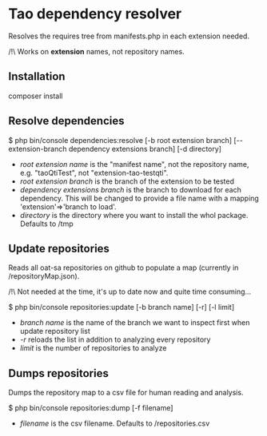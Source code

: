 # Tao dependency resolver

Resolves the requires tree from manifests.php in each extension needed.

/!\ Works on **extension** names, not repository names.

## Installation

composer install

## Resolve dependencies

$ php bin/console dependencies:resolve <root extension name> [-b root extension branch] [--extension-branch dependency extensions branch] [-d directory] 

- *root extension name* is the "manifest name", not the repository name, e.g. "taoQtiTest", not "extension-tao-testqti".
- *root extension branch* is the branch of the extension to be tested
- *dependency extensions branch* is the branch to download for each dependency. This will be changed to provide a file name with a mapping 'extension'=>'branch to load'.
- *directory* is the directory where you want to install the whol package. Defaults to <project root dir>/tmp

## Update repositories

Reads all oat-sa repositories on github to populate a map (currently in <project config dir>/repositoryMap.json).

/!\ Not needed at the time, it's up to date now and quite time consuming...

$ php bin/console repositories:update [-b branch name] [-r] [-l limit]

- *branch name* is the name of the branch we want to inspect first when update repository list
- *-r* reloads the list in addition to analyzing every repository 
- *limit* is the number of repositories to analyze

## Dumps repositories

Dumps the repository map to a csv file for human reading and analysis.

$ php bin/console repositories:dump [-f filename]

- *filename* is the csv filename. Defaults to <projet root dir>/repositories.csv
